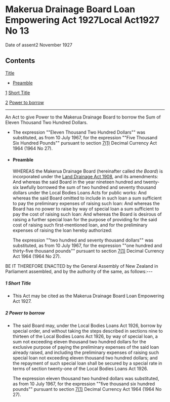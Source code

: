 # Makerua Drainage Board Loan Empowering Act 1927Local Act1927 No 13

Date of assent2 November 1927

## Contents

[Title][0]
    
*   [Preamble][1]

[1][2] [Short Title][2]

[2][3] [Power to borrow][3]

---

An Act to give Power to the Makerua Drainage Board to borrow the Sum of Eleven Thousand Two Hundred Dollars.
    
*   The expression ""Eleven Thousand Two Hundred Dollars"" was substituted, as from 10 July 1967, for the expression ""Five Thousand Six Hundred Pounds"" pursuant to section [7(1)][4] Decimal Currency Act 1964 (1964 No 27).

*   #### Preamble
    
    WHEREAS the Makerua Drainage Board (hereinafter called _the Board_) is incorporated under the [Land Drainage Act 1908][5], and its amendments: And whereas the said Board in the year nineteen hundred and twenty-six lawfully borrowed the sum of two hundred and seventy thousand dollars under the Local Bodies Loans Acts for public works: And whereas the said Board omitted to include in such loan a sum sufficient to pay the preliminary expenses of raising such loan: And whereas the Board has no power to raise by way of special loan a sum sufficient to pay the cost of raising such loan: And whereas the Board is desirous of raising a further special loan for the purpose of providing for the said cost of raising such first-mentioned loan, and for the preliminary expenses of raising the loan hereby authorized:
    
    The expression ""two hundred and seventy thousand dollars"" was substituted, as from 10 July 1967, for the expression ""one hundred and thirty-five thousand pounds"" pursuant to section [7(1)][4] Decimal Currency Act 1964 (1964 No 27).

BE IT THEREFORE ENACTED by the General Assembly of New Zealand in Parliament assembled, and by the authority of the same, as follows:---

##### 1 Short Title
    
*   This Act may be cited as the Makerua Drainage Board Loan Empowering Act 1927\.

##### 2 Power to borrow
    
*   The said Board may, under the Local Bodies Loans Act 1926, borrow by special order, and without taking the steps described in sections nine to thirteen of the Local Bodies Loans Act 1926, by way of special loan, a sum not exceeding eleven thousand two hundred dollars for the exclusive purpose of paying the preliminary expenses of the said loan already raised, and including the preliminary expenses of raising such special loan not exceeding eleven thousand two hundred dollars; and the repayment of such special loan shall be secured by a special rate in terms of section twenty-one of the Local Bodies Loans Act 1926\.
    
    The expression eleven thousand two hundred dollars was substituted, as from 10 July 1967, for the expression ""five thousand six hundred pounds"" pursuant to section [7(1)][4] Decimal Currency Act 1964 (1964 No 27).



[0]: http://www.legislation.govt.nz/act/local/1927/0013/latest/whole.html#DLM45269
[1]: http://www.legislation.govt.nz/act/local/1927/0013/latest/whole.html#DLM45271
[2]: http://www.legislation.govt.nz/act/local/1927/0013/latest/whole.html#DLM45276
[3]: http://www.legislation.govt.nz/act/local/1927/0013/latest/whole.html#DLM45277
[4]: http://www.legislation.govt.nz/act/local/1927/0013/latest/link.aspx?id=DLM351265
[5]: http://www.legislation.govt.nz/act/local/1927/0013/latest/link.aspx?id=DLM160976